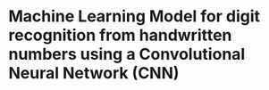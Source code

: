 # Machine Learning Model for digit  recognition from handwritten numbers using a Convolutional Neural Network (CNN)
